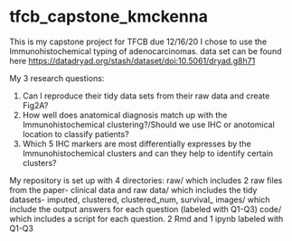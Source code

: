 # tfcb_capstone_kmckenna
 
This is my capstone project for TFCB due 12/16/20
I chose to use the Immunohistochemical typing of adenocarcinomas.
 data set can be found here https://datadryad.org/stash/dataset/doi:10.5061/dryad.g8h71

My 3 research questions:
1. Can I reproduce their tidy data sets from their raw data and create Fig2A?
2. How well does anatomical diagnosis match up with the Immunohistochemical clustering?/Should we use IHC or anotomical location to classify patients?
3. Which 5 IHC markers are most differentially expresses by the Immunohistochemical clusters and can they help to identify certain clusters?

My repository is set up with 4 directories:
raw/ which includes 2 raw files from the paper- clinical data and raw
data/ which includes the tidy datasets- imputed, clustered, clustered_num, survival_
images/ which include the output answers for each question (labeled with Q1-Q3)
code/ which includes a script for each question. 2 Rmd and 1 ipynb labeled with Q1-Q3

